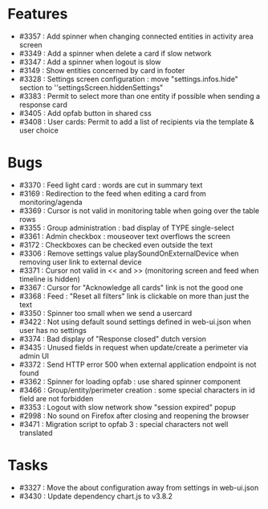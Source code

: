 # Features

- #3357 : Add spinner when changing connected entities in activity area screen
- #3349 : Add a spinner when delete a card if slow network
- #3347 : Add a spinner when logout is slow
- #3149 : Show entities concerned by card in footer
- #3328 : Settings screen configuration : move "settings.infos.hide" section to ''settingsScreen.hiddenSettings"
- #3383 : Permit to select more than one entity if possible when sending a response card
- #3405 : Add opfab button in shared css
- #3408 : User cards: Permit to add a list of recipients via the template & user choice

# Bugs

- #3370 : Feed light card : words are cut in summary text 
- #3169 : Redirection to the feed when editing a card from monitoring/agenda
- #3369 : Cursor is not valid in monitoring table when going over the table rows
- #3355 : Group administration : bad display of TYPE single-select
- #3361 : Admin checkbox : mouseover text overflows the screen
- #3172 : Checkboxes can be checked even outside the text
- #3306 : Remove settings value playSoundOnExternalDevice when removing user link to external device
- #3371 : Cursor not valid in << and >> (monitoring screen and feed when timeline is hidden)
- #3367 : Cursor for "Acknowledge all cards" link is not the good one
- #3368 : Feed : "Reset all filters" link is clickable on more than just the text
- #3350 : Spinner too small when we send a usercard
- #3422 : Not using default sound settings defined in web-ui.json when user has no settings
- #3374 : Bad display of "Response closed" dutch version
- #3435 : Unused fields in request when update/create a perimeter via admin UI
- #3372 : Send HTTP error 500 when external application endpoint is not found
- #3362 : Spinner for loading opfab : use shared spinner component
- #3466 : Group/entity/perimeter creation : some special characters in id field are not forbidden
- #3353 : Logout with slow network show "session expired" popup
- #2998 : No sound on Firefox after closing and reopening the browser
- #3471 : Migration script to opfab 3 : special characters not well translated

# Tasks

- #3327 : Move the about configuration away from settings in web-ui.json
- #3430 : Update dependency chart.js to v3.8.2
